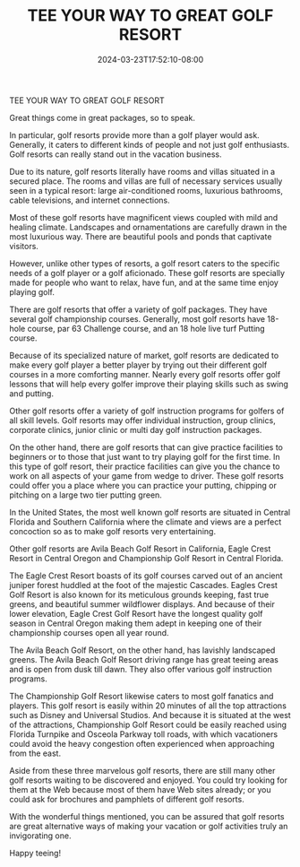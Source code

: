 ﻿---
title: "TEE YOUR WAY TO GREAT GOLF RESORT"
date: 2024-03-23T17:52:10-08:00
description: "Golf Tips for Web Success"
featured_image: "/images/Golf.jpg"
tags: ["Golf"]
---

TEE YOUR WAY TO GREAT GOLF RESORT

Great things come in great packages, so to speak.

In particular, golf resorts provide more than a golf player would ask. Generally, it caters to different kinds of people and not just golf enthusiasts. Golf resorts can really stand out in the vacation business.

Due to its nature, golf resorts literally have rooms and villas situated in a secured place. The rooms and villas are full of necessary services usually seen in a typical resort: large air-conditioned rooms, luxurious bathrooms, cable televisions, and internet connections.

Most of these golf resorts have magnificent views coupled with mild and healing climate. Landscapes and ornamentations are carefully drawn in the most luxurious way. There are beautiful pools and ponds that captivate visitors.

However, unlike other types of resorts, a golf resort caters to the specific needs of a golf player or a golf aficionado. These golf resorts are specially made for people who want to relax, have fun, and at the same time enjoy playing golf.

There are golf resorts that offer a variety of golf packages. They have several golf championship courses. Generally, most golf resorts have 18-hole course, par 63 Challenge course, and an 18 hole live turf Putting course.

Because of its specialized nature of market, golf resorts are dedicated to make every golf player a better player by trying out their different golf courses in a more comforting manner. Nearly every golf resorts offer golf lessons that will help every golfer improve their playing skills such as swing and putting.

Other golf resorts offer a variety of golf instruction programs for golfers of all skill levels. Golf resorts may offer individual instruction, group clinics, corporate clinics, junior clinic or multi day golf instruction packages.

On the other hand, there are golf resorts that can give practice facilities to beginners or to those that just want to try playing golf for the first time. In this type of golf resort, their practice facilities can give you the chance to work on all aspects of your game from wedge to driver. These golf resorts could offer you a place where you can practice your putting, chipping or pitching on a large two tier putting green.

In the United States, the most well known golf resorts are situated in Central Florida and Southern California where the climate and views are a perfect concoction so as to make golf resorts very entertaining.

Other golf resorts are Avila Beach Golf Resort in California, Eagle Crest Resort in Central Oregon and Championship Golf Resort in Central Florida.

The Eagle Crest Resort boasts of its golf courses carved out of an ancient juniper forest huddled at the foot of the majestic Cascades. Eagles Crest Golf Resort is also known for its meticulous grounds keeping, fast true greens, and beautiful summer wildflower displays. And because of their lower elevation, Eagle Crest Golf Resort have the longest quality golf season in Central Oregon making them adept in keeping one of their championship courses open all year round.

The Avila Beach Golf Resort, on the other hand, has lavishly landscaped greens. The Avila Beach Golf Resort driving range has great teeing areas and is open from dusk till dawn. They also offer various golf instruction programs.

The Championship Golf Resort likewise caters to most golf fanatics and players. This golf resort is easily within 20 minutes of all the top attractions such as Disney and Universal Studios. And because it is situated at the west of the attractions, Championship Golf Resort could be easily reached using Florida Turnpike and Osceola Parkway toll roads, with which vacationers could avoid the heavy congestion often experienced when approaching from the east.

Aside from these three marvelous golf resorts, there are still many other golf resorts waiting to be discovered and enjoyed. You could try looking for them at the Web because most of them have Web sites already; or you could ask for brochures and pamphlets of different golf resorts.

With the wonderful things mentioned, you can be assured that golf resorts are great alternative ways of making your vacation or golf activities truly an invigorating one.

Happy teeing!

